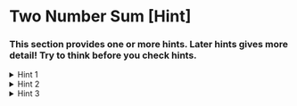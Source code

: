 # Two Number Sum [Hint]

### This section provides one or more hints. Later hints gives more detail! Try to think before you check hints.

<details>
  <summary>
  Hint 1
  </summary>

You can solve this question by iterating through the main input array once.
</details>



<details>
  <summary>
    Hint 2
  </summary>
  
Iterate through the main array, and look for the first integer in the potential subsequence. If you find that integer, keep on iterating through the main array, but now look for the second integer in the potential subsequence. Continue this process until you either find every integer in the potential subsequnce or you reach the end of the main array.
</details>



<details>
  <summary>
  Hint 3
  </summary>
  
To actually implement what Hint 2 describes, you'll have to declare a variable holding your position in the potential subsequence. At first, this position will be the 0th index in the sequenc; as you find the sequence's integers in the main array, you'll increment the position variable until you reach the end of the sequence.
</details>

